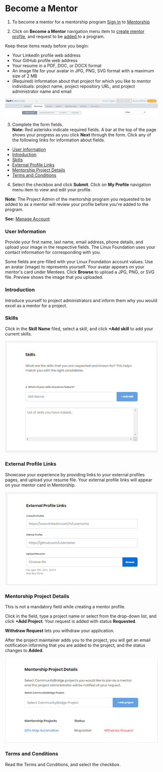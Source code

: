 # Become a Mentor

1. To become a mentor for a mentorship program [Sign in](../../../sso/sign-in/) to [Mentorship](https://mentorship.lfx.linuxfoundation.org) 

2. Click on **Become a Mentor** navigation menu item to [create mentor profile](./), and request to be [added ](request-to-be-added-to-a-program.md#to-apply-to-a-project)to a program.

Keep these items ready before you begin:

* Your LinkedIn profile web address
* Your GitHub profile web address
* Your resume in a PDF, DOC, or DOCX format
* An image file for your avatar in JPG, PNG, SVG format with a maximum size of 2 MB
* \(Required\) Information about that project for which you like to mentor individuals: project name, project repository URL, and project administrator name and email

![](../../../.gitbook/assets/become-a-mentor%20%281%29.png)

3. Complete the form fields.  
**Note:** Red asterisks indicate required fields. A bar at the top of the page shows your progress as you click **Next** through the form. Click any of the following links for information about fields.

* [User Information](./#CreateaMentorProfile-MentorProfile)
* [Introduction](./#CreateaMentorProfile-Introduction)
* [Skills](./#CreateaMentorProfile-Skills)
* [External Profile Links](./#CreateaMentorProfile-ExternalProfileLinks)
* [Mentorship Project Details](./#CreateaMentorProfile-ProjectDetails)
* [Terms and Conditions](./#CreateaMentorProfile-TermsandConditions)

4. Select the checkbox and click **Submit**. Click on **My Profile** navigation menu item to view and edit your profile.  
  
**Note:** The Project Admin of the mentorship program you requested to be added to as a mentor will review your profile before you're added to the program. 

**See:**  [Manage Account](../../mentees/manage-your-mentorship-profile.md)

### User Information <a id="CreateaMentorProfile-MentorProfile"></a>

Provide your first name, last name, email address, phone details, and upload your image in the respective fields. The Linux Foundation uses your contact information for corresponding with you.

Some fields are pre-filled with your Linux Foundation account values. Use an avatar \(image\) to represents yourself. Your avatar appears on your mentor's card under Mentees. Click **Browse** to upload a JPG, PNG, or SVG file. Preview shows the image that you uploaded.

### Introduction <a id="CreateaMentorProfile-Introduction"></a>

Introduce yourself to project administrators and inform them why you would excel as a mentor for a project.

### Skills <a id="CreateaMentorProfile-Skills"></a>

Click in the **Skill Name** filed, select a skill, and click **+Add skill** to add your current skills.

![](../../../.gitbook/assets/mentor-skills.png)

### External Profile Links <a id="CreateaMentorProfile-ExternalProfileLinks"></a>

Showcase your experience by providing links to your external profiles pages, and upload your resume file. Your external profile links will appear on your mentor card in Mentorship.

![](../../../.gitbook/assets/external-profile-links.png)

### Mentorship Project Details <a id="CreateaMentorProfile-ProjectDetails"></a>

This is not a mandatory field while creating a mentor profile.

Click in the field, type a project name or select from the drop-down list, and click **+Add Project**. Your request is added with status **Requested**. 

**Withdraw Request** lets you withdraw your application.

After the project maintainer adds you to the project, you will get an email notification informing that you are added to the project, and the status changes to **Added**.

![](../../../.gitbook/assets/mentorship-project-details%20%281%29.png)

### Terms and Conditions <a id="CreateaMentorProfile-TermsandConditions"></a>

Read the Terms and Conditions, and select the checkbox.

